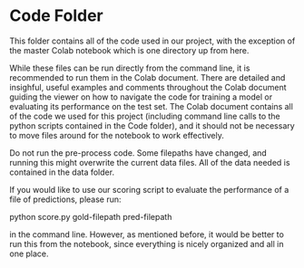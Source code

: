 # Code Folder

This folder contains all of the code used in our project, with the exception of the master Colab notebook which is one directory up from here. 

While these files can be run directly from the command line, it is recommended to run them in the Colab document. There are detailed and insighful, useful examples and comments throughout the Colab document guiding the viewer on how to navigate the code for training a model or evaluating its performance on the test set. The Colab document contains all of the code we used for this project (including command line calls to the python scripts contained in the Code folder), and it should not be necessary to move files around for the notebook to work effectively. 

Do not run the pre-process code. Some filepaths have changed, and running this might overwrite the current data files. All of the data needed is contained in the data folder. 

If you would like to use our scoring script to evaluate the performance of a file of predictions, please run:

python score.py gold-filepath pred-filepath

in the command line. However, as mentioned before, it would be better to run this from the notebook, since everything is nicely organized and all in one place. 